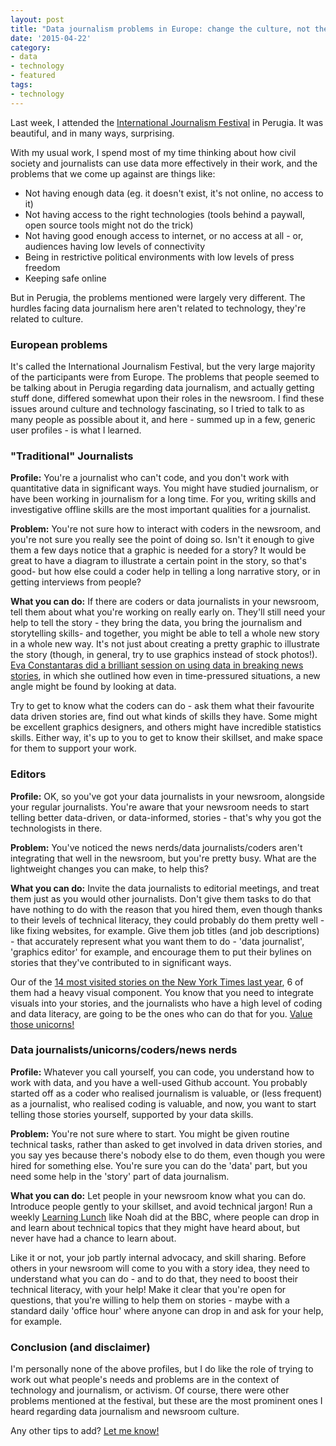 ```yaml
---
layout: post
title: "Data journalism problems in Europe: change the culture, not the technology"
date: '2015-04-22'
category:
- data
- technology
- featured
tags:
- technology
---
```


Last week, I attended the [International Journalism Festival](http://www.journalismfestival.com/programme/2015) in Perugia. It was beautiful, and in many ways, surprising. 

With my usual work, I spend most of my time thinking about how civil society and journalists can use data more effectively in their work, and the problems that we come up against are things like: 

* Not having enough data (eg. it doesn't exist, it's not online, no access to it)
* Not having access to the right technologies (tools behind a paywall, open source tools might not do the trick)
* Not having good enough access to internet, or no access at all - or, audiences having low levels of connectivity
* Being in restrictive political environments with low levels of press freedom
* Keeping safe online

But in Perugia, the problems mentioned were largely very different. The hurdles facing data journalism here aren't related to technology, they're related to culture.

<!--more-->

### European problems

It's called the International Journalism Festival, but the very large majority of the participants were from Europe. The problems that people seemed to be talking about in Perugia regarding data journalism, and actually getting stuff done, differed somewhat upon their roles in the newsroom. I find these issues around culture and technology fascinating, so I tried to talk to as many people as possible about it, and here - summed up in a few, generic user profiles - is what I learned.

### "Traditional" Journalists

**Profile:** You're a journalist who can't code, and you don't work with quantitative data in significant ways. You might have studied journalism, or have been working in journalism for a long time. For you, writing skills and investigative offline skills are the most important qualities for a journalist.

**Problem:** You're not sure how to interact with coders in the newsroom, and you're not sure you really see the point of doing so. Isn't it enough to give them a few days notice that a graphic is needed for a story? It would be great to have a diagram to illustrate a certain point in the story, so that's good- but how else could a coder help in telling a long narrative story, or in getting interviews from people? 

**What you can do:** If there are coders or data journalists in your newsroom, tell them about what you're working on really early on. They'll still need your help to tell the story - they bring the data, you bring the journalism and storytelling skills- and together, you might be able to tell a whole new story in a whole new way. It's not just about creating a pretty graphic to illustrate the story (though, in general, try to use graphics instead of stock photos!). [Eva Constantaras did a brilliant session on using data in breaking news stories](http://www.journalismfestival.com/programme/2015/transforming-global-breaking-wews-with-data), in which she outlined how even in time-pressured situations, a new angle might be found by looking at data. 

Try to get to know what the coders can do - ask them what their favourite data driven stories are, find out what kinds of skills they have. Some might be excellent graphics designers, and others might have incredible statistics skills. Either way, it's up to you to get to know their skillset, and make space for them to support your work.

### Editors

**Profile:** OK, so you've got your data journalists in your newsroom, alongside your regular journalists. You're aware that your newsroom needs to start telling better data-driven, or data-informed, stories - that's why you got the technologists in there.

**Problem:** You've noticed the news nerds/data journalists/coders aren't integrating that well in the newsroom, but you're pretty busy. What are the lightweight changes you can make, to help this?

**What you can do:** Invite the data journalists to editorial meetings, and treat them just as you would other journalists. Don't give them tasks to do that have nothing to do with the reason that you hired them, even though thanks to their levels of technical literacy, they could probably do them pretty well - like fixing websites, for example. Give them job titles (and job descriptions) - that accurately represent what you want them to do - 'data journalist', 'graphics editor' for example, and encourage them to put their bylines on stories that they've contributed to in significant ways. 

Our of the [14 most visited stories on the New York Times last year](http://www.nytco.com/the-new-york-timess-most-visited-content-of-2014-2/), 6 of them had a heavy visual component. You know that you need to integrate visuals into your stories, and the journalists who have a high level of coding and data literacy, are going to be the ones who can do that for you. [Value those unicorns!](https://www.youtube.com/watch?v=864pOLNWsZo)

### Data journalists/unicorns/coders/news nerds

**Profile:** Whatever you call yourself, you can code, you understand how to work with data, and you have a well-used Github account. You probably started off as a coder who realised journalism is valuable, or (less frequent) as a journalist, who realised coding is valuable, and now, you want to start telling those stories yourself, supported by your data skills.

**Problem:** You're not sure where to start. You might be given routine technical tasks, rather than asked to get involved in data driven stories, and you say yes because there's nobody else to do them, even though you were hired for something else. You're sure you can do the 'data' part, but you need some help in the 'story' part of data journalism.

**What you can do:** Let people in your newsroom know what you can do. Introduce people gently to your skillset, and avoid technical jargon! Run a weekly [Learning Lunch](http://schoolofdata.org/learning-lunches/) like Noah did at the BBC, where people can drop in and learn about technical topics that they might have heard about, but never have had a chance to learn about. 

Like it or not, your job partly internal advocacy, and skill sharing. Before others in your newsroom will come to you with a story idea, they need to understand what you can do - and to do that, they need to boost their technical literacy, with your help! Make it clear that you're open for questions, that you're willing to help them on stories - maybe with a standard daily 'office hour' where anyone can drop in and ask for your help, for example.

### Conclusion (and disclaimer)

I'm personally none of the above profiles, but I do like the role of trying to work out what people's needs and problems are in the context of technology and journalism, or activism. Of course, there were other problems mentioned at the festival, but these are the most prominent ones I heard regarding data journalism and newsroom culture.

Any other tips to add? [Let me know!](http://twitter.com/zararah)








